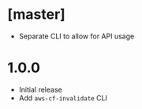 # [master]
* Separate CLI to allow for API usage

# 1.0.0
* Initial release
* Add `aws-cf-invalidate` CLI
